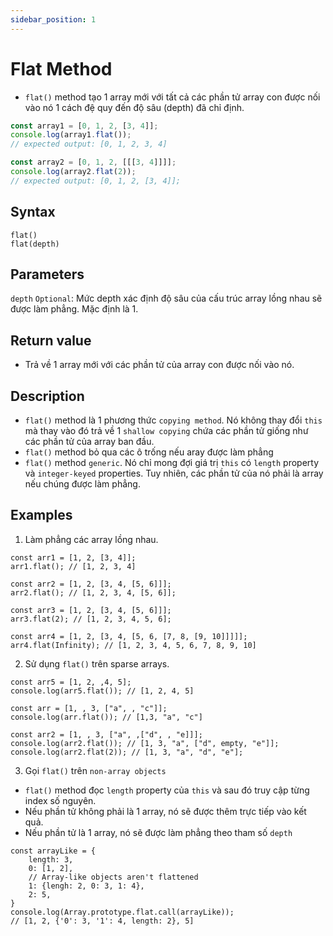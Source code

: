 ```yaml
---
sidebar_position: 1
---
```


# Flat Method

- `flat()` method tạo 1 array mới với tất cả các phần tử array con được nối vào nó 1 cách đệ quy đến độ sâu (depth) đã chỉ định.

```jsx title="JavaScript Demo: Array.flat()"
const array1 = [0, 1, 2, [3, 4]];
console.log(array1.flat());
// expected output: [0, 1, 2, 3, 4]

const array2 = [0, 1, 2, [[[3, 4]]]];
console.log(array2.flat(2));
// expected output: [0, 1, 2, [3, 4]];
```

## Syntax
```
flat()
flat(depth)
```

## Parameters
`depth` `Optional`: Mức depth xác định độ sâu của cấu trúc array lồng nhau sẽ được làm phẳng. Mặc định là 1.

## Return value
- Trả về 1 array mới với các phần tử của array con được nối vào nó.

## Description
- `flat()` method là 1 phương thức `copying method`. Nó không thay đổi `this` mà thay vào đó trả về 1 `shallow copying` chứa các phần tử giống như các phần tử của array ban đầu.
- `flat()` method bỏ qua các ô trống nếu aray được làm phẳng
- `flat()` method `generic`. Nó chỉ mong đợi giá trị `this` có `length` property và `integer-keyed` properties. Tuy nhiên, các phần tử của nó phải là array nếu chúng được làm phẳng.

## Examples
1. Làm phẳng các array lồng nhau.
```
const arr1 = [1, 2, [3, 4]];
arr1.flat(); // [1, 2, 3, 4]

const arr2 = [1, 2, [3, 4, [5, 6]]];
arr2.flat(); // [1, 2, 3, 4, [5, 6]];

const arr3 = [1, 2, [3, 4, [5, 6]]];
arr3.flat(2); // [1, 2, 3, 4, 5, 6];

const arr4 = [1, 2, [3, 4, [5, 6, [7, 8, [9, 10]]]]];
arr4.flat(Infinity); // [1, 2, 3, 4, 5, 6, 7, 8, 9, 10] 
```

2. Sử dụng `flat()` trên sparse arrays.
```
const arr5 = [1, 2, ,4, 5];
console.log(arr5.flat()); // [1, 2, 4, 5]

const arr = [1, , 3, ["a", , "c"]];
console.log(arr.flat()); // [1,3, "a", "c"]

const arr2 = [1, , 3, ["a", ,["d", , "e]]];
console.log(arr2.flat()); // [1, 3, "a", ["d", empty, "e"]];
console.log(arr2.flat(2)); // [1, 3, "a", "d", "e"];
```

3. Gọi `flat()` trên `non-array objects`
- `flat()` method đọc `length` property của `this` và sau đó truy cập từng index số nguyên.
- Nếu phần tử không phải là 1 array, nó sẽ được thêm trực tiếp vào kết quả.
- Nếu phần tử là 1 array, nó sẽ được làm phẳng theo tham số `depth`

```
const arrayLike = {
    length: 3,
    0: [1, 2],
    // Array-like objects aren't flattened
    1: {lengh: 2, 0: 3, 1: 4},
    2: 5,
}
console.log(Array.prototype.flat.call(arrayLike));
// [1, 2, {'0': 3, '1': 4, length: 2}, 5]
```